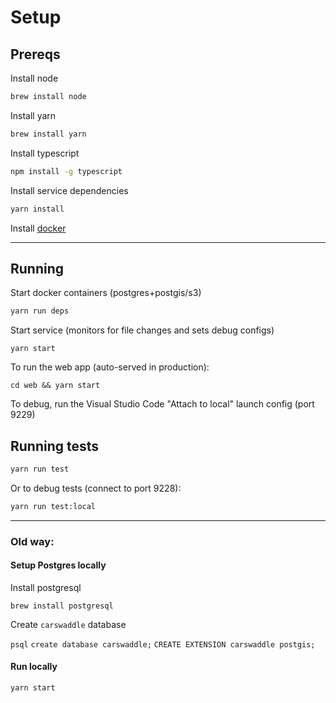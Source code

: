 # Setup

## Prereqs

Install node
```bash
brew install node
```

Install yarn
```bash
brew install yarn
```

Install typescript
```bash
npm install -g typescript
```

Install service dependencies
```bash
yarn install
```

Install [docker](https://www.docker.com/products/docker-desktop)

---

## Running

Start docker containers (postgres+postgis/s3)
```bash
yarn run deps
```

Start service (monitors for file changes and sets debug configs)
```
yarn start
```

To run the web app (auto-served in production):
```
cd web && yarn start
```

To debug, run the Visual Studio Code "Attach to local" launch config (port 9229)

## Running tests

```bash
yarn run test
```

Or to debug tests (connect to port 9228):
```bash
yarn run test:local
```

---

### Old way:

#### Setup Postgres locally

Install postgresql

`brew install postgresql`

Create `carswaddle` database

`psql`
`create database carswaddle;`
`CREATE EXTENSION carswaddle postgis;`

#### Run locally

`yarn start`
